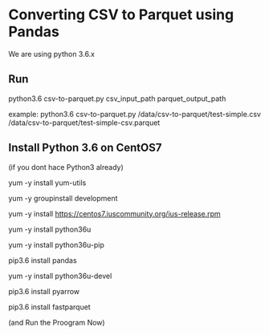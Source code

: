 # Converting CSV to Parquet using Pandas
We are using python 3.6.x

## Run

python3.6 csv-to-parquet.py csv_input_path parquet_output_path

example: python3.6 csv-to-parquet.py /data/csv-to-parquet/test-simple.csv /data/csv-to-parquet/test-simple-csv.parquet


## Install Python 3.6 on CentOS7
(if you dont hace Python3 already)

yum -y install yum-utils

yum -y groupinstall development

yum -y install https://centos7.iuscommunity.org/ius-release.rpm

yum -y install python36u

yum -y install python36u-pip

pip3.6 install pandas

yum -y install python36u-devel

pip3.6 install pyarrow

pip3.6 install fastparquet

(and Run the Proogram Now)
